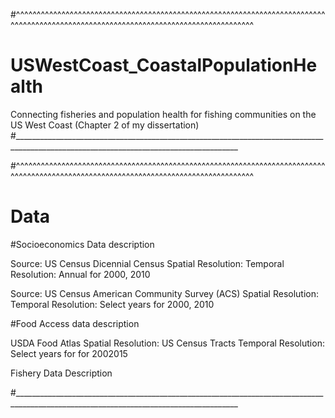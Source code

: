 
#^^^^^^^^^^^^^^^^^^^^^^^^^^^^^^^^^^^^^^^^^^^^^^^^^^^^^^^^^^^^^^^^^^^^^^^^^^^^^^^^^^^^^^^^^^^^^^^^^^^^^^^^^^^^^^^^^^^^^^^^^^^^^^^^^^^^^^
# USWestCoast_CoastalPopulationHealth
Connecting fisheries and population health for fishing communities on the US West Coast (Chapter 2 of my dissertation)
#______________________________________________________________________________________________________________________________________


#^^^^^^^^^^^^^^^^^^^^^^^^^^^^^^^^^^^^^^^^^^^^^^^^^^^^^^^^^^^^^^^^^^^^^^^^^^^^^^^^^^^^^^^^^^^^^^^^^^^^^^^^^^^^^^^^^^^^^^^^^^^^^^^^^^^^^^
# Data 

#Socioeconomics Data description

Source: US Census Dicennial Census
Spatial Resolution: 
Temporal Resolution: Annual for 2000, 2010

Source: US  Census American Community Survey (ACS) 
Spatial Resolution: 
Temporal Resolution: Select years for 2000, 2010


#Food Access data description

USDA Food Atlas
Spatial Resolution: US Census Tracts
Temporal Resolution: Select years for for 2002015

Fishery Data Description

#______________________________________________________________________________________________________________________________________
